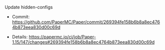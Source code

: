 Update hidden-configs 

* Commit: https://github.com/PaperMC/Paper/commit/269394fe158b6b8a8ec4764b873eea830d00c69d

* Details: https://papermc.io/ci/job/Paper-1.15/147/changes#269394fe158b6b8a8ec4764b873eea830d00c69d